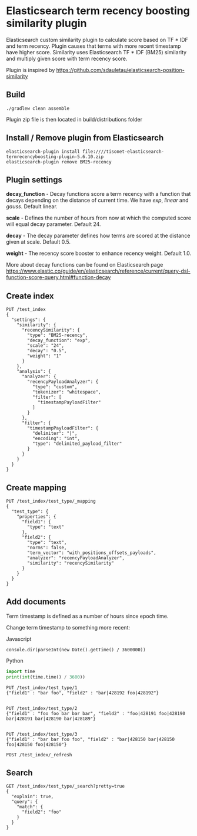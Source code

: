 # Elasticsearch term recency boosting similarity plugin

Elasticsearch custom similarity plugin to calculate score based on TF * IDF  and term recency. Plugin causes that terms with more recent timestamp have higher score.
Similarity uses Elasticsearch TF * IDF (BM25) similarity and multiply given score with term recency score.   

Plugin is inspired by https://github.com/sdauletau/elasticsearch-position-similarity 

## Build

    ./gradlew clean assemble
    
Plugin zip file is then located in build/distributions folder


## Install / Remove plugin from Elasticsearch
    elasticsearch-plugin install file:////tisonet-elasticsearch-termrecencyboosting-plugin-5.6.10.zip
    elasticsearch-plugin remove BM25-recency


## Plugin settings

**decay_function** - Decay functions score a term recency with a function that decays depending on the distance of current time. We have _exp_, _linear_ and _gauss_. Default linear.

**scale** - Defines the number of hours from now at which the computed score will equal decay parameter. Default 24.

**decay** - The decay parameter defines how terms are scored at the distance given at scale. Default 0.5.

**weight** - The recency score booster to enhance recency weight. Default 1.0.             

More about decay functions can be found on Elasticsearch page https://www.elastic.co/guide/en/elasticsearch/reference/current/query-dsl-function-score-query.html#function-decay


## Create index
```
PUT /test_index
{
  "settings": {
    "similarity": {
      "recencySimilarity": {
        "type": "BM25-recency",
        "decay_function": "exp",
        "scale": "24",
        "decay": "0.5",
        "weight": "1"
      }
    },
    "analysis": {
      "analyzer": {
        "recencyPayloadAnalyzer": {
          "type": "custom",
          "tokenizer": "whitespace",
          "filter": [
            "timestampPayloadFilter"
          ]
        }
      },
      "filter": {
        "timestampPayloadFilter": {
          "delimiter": "|",
          "encoding": "int",
          "type": "delimited_payload_filter"
        }
      }
    }
  }
}

```


## Create mapping
```
PUT /test_index/test_type/_mapping
{
  "test_type": {
    "properties": {
      "field1": {
        "type": "text"
      },
      "field2": {
        "type": "text",
        "norms": false,
        "term_vector": "with_positions_offsets_payloads",
        "analyzer": "recencyPayloadAnalyzer",
        "similarity": "recencySimilarity"
      }
    }
  }
}

``` 

## Add documents
Term timestamp is defined as a number of hours since epoch time.

Change term timestamp to something more recent:

Javascript
```
console.dir(parseInt(new Date().getTime() / 3600000))

```

Python
```python
import time
print(int(time.time() / 3600))
```


```
PUT /test_index/test_type/1
{"field1" : "bar foo", "field2" : "bar|428192 foo|428192"}


PUT /test_index/test_type/2
{"field1" : "foo foo bar bar bar", "field2" : "foo|428191 foo|428190 bar|428191 bar|428190 bar|428189"}


PUT /test_index/test_type/3
{"field1" : "bar bar foo foo", "field2" : "bar|428150 bar|428150 foo|428150 foo|428150"}

POST /test_index/_refresh

```

## Search
```
GET /test_index/test_type/_search?pretty=true
{
  "explain": true,
  "query": {
    "match": {
      "field2": "foo"
    }
  }
}
```
